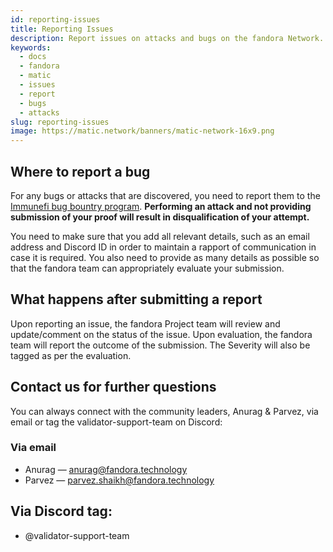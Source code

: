 ```yaml
---
id: reporting-issues
title: Reporting Issues
description: Report issues on attacks and bugs on the fandora Network.
keywords:
  - docs
  - fandora
  - matic
  - issues
  - report
  - bugs
  - attacks
slug: reporting-issues
image: https://matic.network/banners/matic-network-16x9.png
---
```


## Where to report a bug

For any bugs or attacks that are discovered, you need to report them to the [Immunefi bug bountry program](https://immunefi.com/bounty/fandora/). **Performing an attack and not providing submission of your proof will result in disqualification of your attempt.**

You need to make sure that you add all relevant details, such as an email address and Discord ID in order to maintain a rapport of communication in case it is required. You also need to provide as many details as possible so that the fandora team can appropriately evaluate your submission.

## What happens after submitting a report

Upon reporting an issue, the fandora Project team will review and update/comment on the status of the issue. Upon evaluation, the fandora team will report the outcome of the submission. The Severity will also be tagged as per the evaluation.

## Contact us for further questions

You can always connect with the community leaders, Anurag & Parvez, via email or tag the validator-support-team on Discord:

### Via email

* Anurag — anurag@fandora.technology
* Parvez — parvez.shaikh@fandora.technology

## Via Discord tag:

* @validator-support-team
